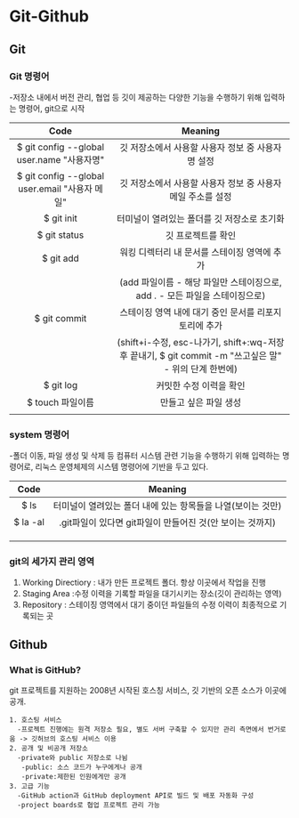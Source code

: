 # Git-Github
## Git
### Git 명령어
 -저장소 내에서 버전 관리, 협업 등 깃이 제공하는 다양한 기능을 수행하기 위해 입력하는 명령어, git으로 시작
<!--Table-->
|Code|Meaning|
|:--:|:--:|
|$ git config --global user.name "사용자명"|깃 저장소에서 사용할 사용자 정보 중 사용자 명 설정|
|$ git config --global user.email "사용자 메일"|깃 저장소에서 사용할 사용자 정보 중 사용자 메일 주소를 설정|
|$ git init|터미널이 열려있는 폴더를 깃 저장소로 초기화|
|$ git status|깃 프로젝트를 확인|
|$ git add|워킹 디렉터리 내 문서를 스테이징 영역에 추가|
||(add 파일이름 - 해당 파일만 스테이징으로, add . - 모든 파일을 스테이징으로)|
|$ git commit|스테이징 영역 내에 대기 중인 문서를 리포지토리에 추가|
||(shift+i-수정, esc-나가기, shift+:wq-저장후 끝내기, $ git commit -m "쓰고싶은 말" - 위의 단계 한번에)|
|$ git log|커밋한 수정 이력을 확인|
|$ touch 파일이름|만들고 싶은 파일 생성|
|||

### system 명령어
 -폴더 이동, 파일 생성 및 삭제 등 컴퓨터 시스템 관련 기능을 수행하기 위해 입력하는 명령어로, 리눅스 운영체제의 시스템 명령어에 기반을 두고 있다.
<!--Table-->
|Code|Meaning|
|:--:|:--:|
|$ ls|터미널이 열려있는 폴더 내에 있는 항목들을 나열(보이는 것만)|
|$ la -al|.git파일이 있다면 git파일이 만들어진 것(안 보이는 것까지)|
|||
|||
|||

### git의 세가지 관리 영역
 1. Working Directiory : 내가 만든 프로젝트 폴더. 항상 이곳에서 작업을 진행
 2. Staging Area :수정 이력을 기록할 파일을 대기시키는 장소(깃이 관리하는 영역)
 3. Repository : 스테이징 영역에서 대기 중이던 파일들의 수정 이력이 최종적으로 기록되는 곳

## Github
### What is GitHub?
git 프로젝트를 지원하는 2008년 시작된 호스칭 서비스, 깃 기반의 오픈 소스가 이곳에 공개.
```
1. 호스팅 서비스
  -프로젝트 진행에는 원격 저장소 필요, 별도 서버 구축할 수 있지만 관리 측면에서 번거로움 -> 깃허브의 호스팅 서비스 이용 
2. 공개 및 비공개 저장소
  -private와 public 저장소로 나뉨
   -public: 소스 코드가 누구에게나 공개
   -private:제한된 인원에게만 공개
3. 고급 기능
  -GitHub action과 GitHub deployment API로 빌드 및 배포 자동화 구성
  -project boards로 협업 프로젝트 관리 가능
```
